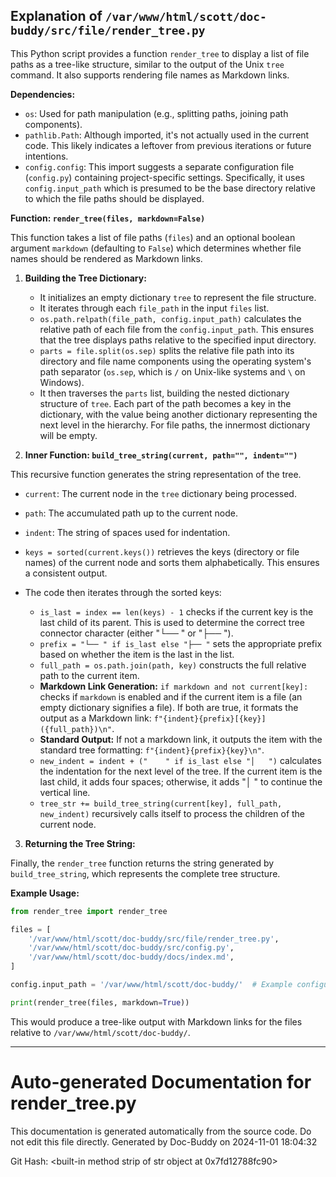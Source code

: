 ## Explanation of `/var/www/html/scott/doc-buddy/src/file/render_tree.py`

This Python script provides a function `render_tree` to display a list of file paths as a tree-like structure, similar to the output of the Unix `tree` command.  It also supports rendering file names as Markdown links.

**Dependencies:**

* `os`:  Used for path manipulation (e.g., splitting paths, joining path components).
* `pathlib.Path`: Although imported, it's not actually used in the current code.  This likely indicates a leftover from previous iterations or future intentions.
* `config.config`: This import suggests a separate configuration file (`config.py`) containing project-specific settings. Specifically, it uses `config.input_path` which is presumed to be the base directory relative to which the file paths should be displayed.

**Function: `render_tree(files, markdown=False)`**

This function takes a list of file paths (`files`) and an optional boolean argument `markdown` (defaulting to `False`) which determines whether file names should be rendered as Markdown links.

1. **Building the Tree Dictionary:**
   - It initializes an empty dictionary `tree` to represent the file structure.
   - It iterates through each `file_path` in the input `files` list.
   - `os.path.relpath(file_path, config.input_path)` calculates the relative path of each file from the `config.input_path`.  This ensures that the tree displays paths relative to the specified input directory.
   - `parts = file.split(os.sep)` splits the relative file path into its directory and file name components using the operating system's path separator (`os.sep`, which is `/` on Unix-like systems and `\` on Windows).
   - It then traverses the `parts` list, building the nested dictionary structure of `tree`.  Each part of the path becomes a key in the dictionary, with the value being another dictionary representing the next level in the hierarchy.  For file paths, the innermost dictionary will be empty.


2. **Inner Function: `build_tree_string(current, path="", indent="")`**

This recursive function generates the string representation of the tree.

   - `current`: The current node in the `tree` dictionary being processed.
   - `path`: The accumulated path up to the current node.
   - `indent`: The string of spaces used for indentation.

   - `keys = sorted(current.keys())` retrieves the keys (directory or file names) of the current node and sorts them alphabetically.  This ensures a consistent output.
   - The code then iterates through the sorted keys:
     - `is_last = index == len(keys) - 1` checks if the current key is the last child of its parent.  This is used to determine the correct tree connector character (either "└── " or "├── ").
     - `prefix = "└── " if is_last else "├── "` sets the appropriate prefix based on whether the item is the last in the list.
     - `full_path = os.path.join(path, key)` constructs the full relative path to the current item.
     - **Markdown Link Generation:**  `if markdown and not current[key]:` checks if `markdown` is enabled and if the current item is a file (an empty dictionary signifies a file). If both are true, it formats the output as a Markdown link: `f"{indent}{prefix}[{key}]({full_path})\n"`.
     - **Standard Output:** If not a markdown link, it outputs the item with the standard tree formatting: `f"{indent}{prefix}{key}\n"`.
     - `new_indent = indent + ("    " if is_last else "│   ")` calculates the indentation for the next level of the tree.  If the current item is the last child, it adds four spaces; otherwise, it adds "│   " to continue the vertical line.
     - `tree_str += build_tree_string(current[key], full_path, new_indent)` recursively calls itself to process the children of the current node.

3. **Returning the Tree String:**

Finally, the `render_tree` function returns the string generated by `build_tree_string`, which represents the complete tree structure.


**Example Usage:**

```python
from render_tree import render_tree

files = [
    '/var/www/html/scott/doc-buddy/src/file/render_tree.py',
    '/var/www/html/scott/doc-buddy/src/config.py',
    '/var/www/html/scott/doc-buddy/docs/index.md',
]

config.input_path = '/var/www/html/scott/doc-buddy/'  # Example configuration

print(render_tree(files, markdown=True))
```


This would produce a tree-like output with Markdown links for the files relative to `/var/www/html/scott/doc-buddy/`.


---
# Auto-generated Documentation for render_tree.py
This documentation is generated automatically from the source code. Do not edit this file directly.
Generated by Doc-Buddy on 2024-11-01 18:04:32

Git Hash: <built-in method strip of str object at 0x7fd12788fc90>

